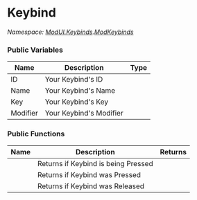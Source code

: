 # Keybind

*Namespace: [ModUI.Keybinds](API/ModUI/Keybinds.md).[ModKeybinds](API/ModUI/Keybinds/ModKeybinds.md)*

### Public Variables

| Name     | Description             | Type                |
| -------- | ----------------------- | ------------------- |
| ID       | Your Keybind's ID       | <value v="string"/> |
| Name     | Your Keybind's Name     | <value v="string"/> |
| Key      | Your Keybind's Key      | <enum e="KeyCode"/> |
| Modifier | Your Keybind's Modifier | <enum e="KeyCode"/> |

### Public Functions

| Name                        | Description                         | Returns           |
| --------------------------- | ----------------------------------- | ----------------- |
| <method m="GetKeybind">     | Returns if Keybind is being Pressed | <value v="bool"/> |
| <method m="GetKeybindDown"> | Returns if Keybind was Pressed      | <value v="bool"/> |
| <method m="GetKeybindUp">   | Returns if Keybind was Released     | <value v="bool"/> |